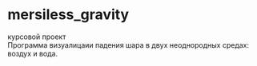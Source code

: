 # mersiless_gravity
курсовой проект</br>
Программа визуалицаии падения шара в двух неоднородных средах: воздух и вода.

